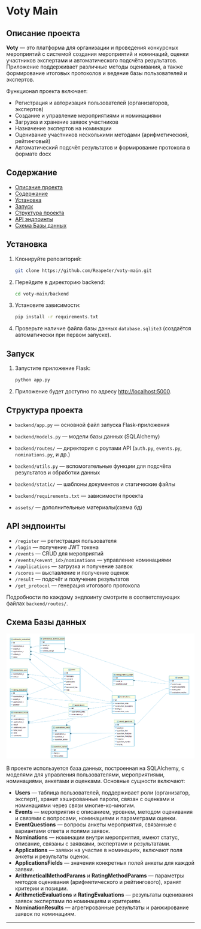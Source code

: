 # Voty Main

## Описание проекта

**Voty** — это платформа для организации и проведения конкурсных мероприятий с системой создания мероприятий и номинаций, оценки участников экспертами и автоматического подсчёта результатов. Приложение поддерживает различные методы оценивания, а также формирование итоговых протоколов и ведение базы пользователей и экспертов.

Функционал проекта включает:
- Регистрация и авторизация пользователей (организаторов, экспертов)
- Создание и управление мероприятиями и номинациями
- Загрузка и хранение заявок участников
- Назначение экспертов на номинации
- Оценивание участников несколькими методами (арифметический, рейтинговый)
- Автоматический подсчёт результатов и формирование протокола в формате docx

## Содержание

- [Описание проекта](#описание-проекта)
- [Содержание](#содержание)
- [Установка](#установка)
- [Запуск](#запуск)
- [Структура проекта](#структура-проекта)
- [API эндпоинты](#api-эндпоинты)
- [Схема Базы данных](#схема-базы-данных)

## Установка

1. Клонируйте репозиторий:
   ```sh
   git clone https://github.com/Reape4er/voty-main.git
   ```
2. Перейдите в директорию backend:
   ```sh
   cd voty-main/backend
   ```
3. Установите зависимости:
   ```sh
   pip install -r requirements.txt
   ```
4. Проверьте наличие файла базы данных `database.sqlite3` (создаётся автоматически при первом запуске).

## Запуск

1. Запустите приложение Flask:
   ```sh
   python app.py
   ```
2. Приложение будет доступно по адресу [http://localhost:5000](http://localhost:5000).

## Структура проекта

- `backend/app.py` — основной файл запуска Flask-приложения
- `backend/models.py` — модели базы данных (SQLAlchemy)
- `backend/routes/` — директория с роутами API (`auth.py`, `events.py`, `nominations.py`, и др.)
- `backend/utils.py` — вспомогательные функции для подсчёта результатов и обработки данных
- `backend/static/` — шаблоны документов и статические файлы
- `backend/requirements.txt` — зависимости проекта

- `assets/` — дополнительные материалы(схема бд)

## API эндпоинты

- `/register` — регистрация пользователя
- `/login` — получение JWT токена
- `/events` — CRUD для мероприятий
- `/events/<event_id>/nominations` — управление номинациями
- `/applications` — загрузка и получение заявок
- `/scores` — выставление и получение оценок
- `/result` — подсчёт и получение результатов
- `/get_protocol` — генерация итогового протокола

Подробности по каждому эндпоинту смотрите в соответствующих файлах `backend/routes/`.

## Схема Базы данных
![изображение схемы](./assets/BD.png)

В проекте используется база данных, построенная на SQLAlchemy, с моделями для управления пользователями, мероприятиями, номинациями, анкетами и оценками. Основные сущности включают:

- **Users** — таблица пользователей, поддерживает роли (организатор, эксперт), хранит хэшированные пароли, связан с оценками и номинациями через связи многие-ко-многим.
- **Events** — мероприятия с описанием, уровнем, методом оценивания и связями с вопросами, номинациями и параметрами оценки.
- **EventQuestions** — вопросы анкеты мероприятия, связанные с вариантами ответа и полями заявок.
- **Nominations** — номинации внутри мероприятия, имеют статус, описание, связаны с заявками, экспертами и результатами.
- **Applications** — заявки на участие в номинациях, включают поля анкеты и результаты оценок.
- **ApplicationsFields** — значения конкретных полей анкеты для каждой заявки.
- **ArithmeticalMethodParams** и **RatingMethodParams** — параметры методов оценивания (арифметического и рейтингового), хранят критерии и позиции.
- **ArithmeticEvaluations** и **RatingEvaluations** — результаты оценивания заявок экспертами по номинациям и критериям.
- **NominationResults** — агрегированные результаты и ранжирование заявок по номинациям.
---
